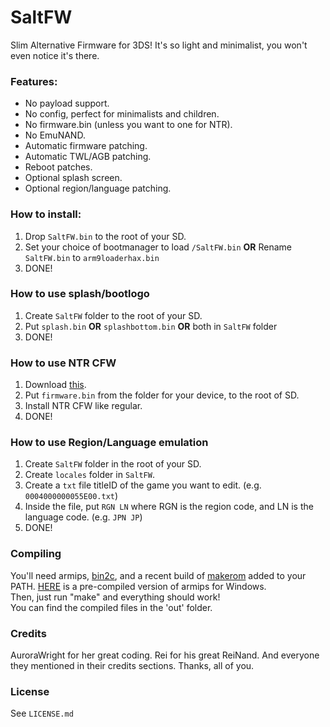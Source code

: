 # SaltFW

Slim Alternative Firmware for 3DS!
It's so light and minimalist, you won't even notice it's there.

### Features: 
- No payload support.
- No config, perfect for minimalists and children.
- No firmware.bin (unless you want to one for NTR).
- No EmuNAND.
- Automatic firmware patching.
- Automatic TWL/AGB patching.
- Reboot patches.
- Optional splash screen.
- Optional region/language patching.

### How to install:
1. Drop `SaltFW.bin` to the root of your SD.
2. Set your choice of bootmanager to load `/SaltFW.bin` **OR** Rename `SaltFW.bin` to `arm9loaderhax.bin`
3. DONE!

### How to use splash/bootlogo
1. Create `SaltFW` folder to the root of your SD.
2. Put `splash.bin` **OR** `splashbottom.bin` **OR** both in `SaltFW` folder
3. DONE!

### How to use NTR CFW
1. Download [this](http://www70.zippyshare.com/v/Fbj6n1vB/file.html).
2. Put `firmware.bin` from the folder for your device, to the root of SD.
3. Install NTR CFW like regular.
4. DONE!

### How to use Region/Language emulation
1. Create `SaltFW` folder in the root of your SD.
2. Create `locales` folder in `SaltFW`.
3. Create a `txt` file titleID of the game you want to edit. (e.g. `0004000000055E00.txt`)
4. Inside the file, put `RGN LN` where RGN is the region code, and LN is the language code. (e.g. `JPN JP`)
5. DONE!

### Compiling
You'll need armips, [bin2c](https://sourceforge.net/projects/bin2c/), and a recent build of [makerom](https://github.com/profi200/Project_CTR) added to your PATH. [HERE](http://www91.zippyshare.com/v/ePGpjk9r/file.html) is a pre-compiled version of armips for Windows.  
Then, just run "make" and everything should work!  
You can find the compiled files in the 'out' folder.


### Credits
AuroraWright for her great coding.
Rei for his great ReiNand.
And everyone they mentioned in their credits sections.
Thanks, all of you.

### License
See `LICENSE.md`
